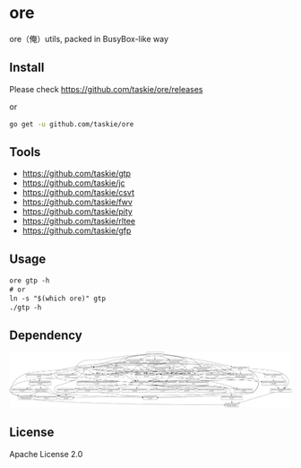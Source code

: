 # ore

ore（俺）utils, packed in BusyBox-like way

## Install

Please check https://github.com/taskie/ore/releases

or

```sh
go get -u github.com/taskie/ore
```

## Tools

* <https://github.com/taskie/gtp>
* <https://github.com/taskie/jc>
* <https://github.com/taskie/csvt>
* <https://github.com/taskie/fwv>
* <https://github.com/taskie/pity>
* <https://github.com/taskie/rltee>
* <https://github.com/taskie/gfp>

## Usage

```
ore gtp -h
# or
ln -s "$(which ore)" gtp
./gtp -h
```

## Dependency

![dependency](images/dependency.png)

## License

Apache License 2.0
